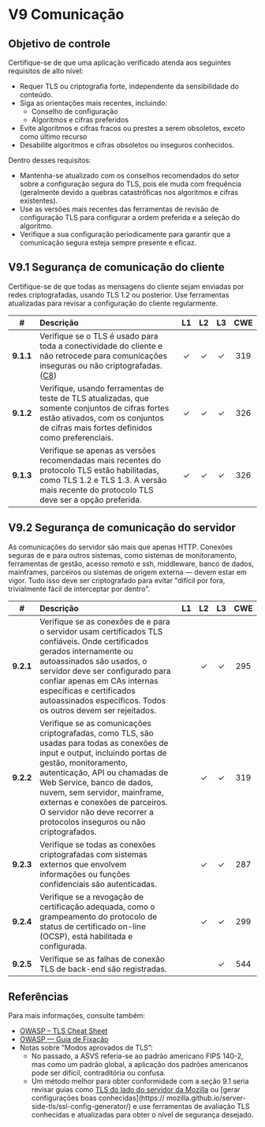 # V9 Comunicação

## Objetivo de controle

Certifique-se de que uma aplicação verificado atenda aos seguintes requisitos de alto nível:

* Requer TLS ou criptografia forte, independente da sensibilidade do conteúdo.
* Siga as orientações mais recentes, incluindo:
  * Conselho de configuração
  * Algoritmos e cifras preferidos
* Evite algoritmos e cifras fracos ou prestes a serem obsoletos, exceto como último recurso
* Desabilite algoritmos e cifras obsoletos ou inseguros conhecidos.

Dentro desses requisitos:

* Mantenha-se atualizado com os conselhos recomendados do setor sobre a configuração segura do TLS, pois ele muda com frequência (geralmente devido a quebras catastróficas nos algoritmos e cifras existentes).
* Use as versões mais recentes das ferramentas de revisão de configuração TLS para configurar a ordem preferida e a seleção do algoritmo.
* Verifique a sua configuração periodicamente para garantir que a comunicação segura esteja sempre presente e eficaz.

## V9.1 Segurança de comunicação do cliente

Certifique-se de que todas as mensagens do cliente sejam enviadas por redes criptografadas, usando TLS 1.2 ou posterior.
Use ferramentas atualizadas para revisar a configuração do cliente regularmente.

| # | Descrição | L1 | L2 | L3 | CWE |
| :---: | :--- | :---: | :---:| :---: | :---: |
| **9.1.1** | Verifique se o TLS é usado para toda a conectividade do cliente e não retrocede para comunicações inseguras ou não criptografadas. ([C8](https://owasp.org/www-project-proactive-controls/#div-numbering)) | ✓ | ✓ | ✓ | 319 |
| **9.1.2** | Verifique, usando ferramentas de teste de TLS atualizadas, que somente conjuntos de cifras fortes estão ativados, com os conjuntos de cifras mais fortes definidos como preferenciais. | ✓ | ✓ | ✓ | 326 |
| **9.1.3** | Verifique se apenas as versões recomendadas mais recentes do protocolo TLS estão habilitadas, como TLS 1.2 e TLS 1.3. A versão mais recente do protocolo TLS deve ser a opção preferida. | ✓ | ✓ | ✓ | 326 |

## V9.2 Segurança de comunicação do servidor

As comunicações do servidor são mais que apenas HTTP. Conexões seguras de e para outros sistemas, como sistemas de monitoramento, ferramentas de gestão, acesso remoto e ssh, middleware, banco de dados, mainframes, parceiros ou sistemas de origem externa — devem estar em vigor. Tudo isso deve ser criptografado para evitar "difícil por fora, trivialmente fácil de interceptar por dentro".

| # | Descrição | L1 | L2 | L3 | CWE |
| :---: | :--- | :---: | :---:| :---: | :---: |
| **9.2.1** | Verifique se as conexões de e para o servidor usam certificados TLS confiáveis. Onde certificados gerados internamente ou autoassinados são usados, o servidor deve ser configurado para confiar apenas em CAs internas específicas e certificados autoassinados específicos. Todos os outros devem ser rejeitados. | | ✓ | ✓ | 295 |
| **9.2.2** | Verifique se as comunicações criptografadas, como TLS, são usadas para todas as conexões de input e output, incluindo portas de gestão, monitoramento, autenticação, API ou chamadas de Web Service, banco de dados, nuvem, sem servidor, mainframe, externas e conexões de parceiros. O servidor não deve recorrer a protocolos inseguros ou não criptografados. | | ✓ | ✓ | 319 |
| **9.2.3** | Verifique se todas as conexões criptografadas com sistemas externos que envolvem informações ou funções confidenciais são autenticadas. | | ✓ | ✓ | 287 |
| **9.2.4** | Verifique se a revogação de certificação adequada, como o grampeamento do protocolo de status de certificado on-line (OCSP), está habilitada e configurada. | | ✓ | ✓ | 299 |
| **9.2.5** | Verifique se as falhas de conexão TLS de back-end são registradas. | | | ✓ | 544 |

## Referências

Para mais informações, consulte também:

* [OWASP – TLS Cheat Sheet](https://cheatsheetseries.owasp.org/cheatsheets/Transport_Layer_Protection_Cheat_Sheet.html)
* [OWASP — Guia de Fixação](https://owasp.org/www-community/controls/Certificate_and_Public_Key_Pinning)
* Notas sobre “Modos aprovados de TLS”:
  * No passado, a ASVS referia-se ao padrão americano FIPS 140-2, mas como um padrão global, a aplicação dos padrões americanos pode ser difícil, contraditória ou confusa.
  * Um método melhor para obter conformidade com a seção 9.1 seria revisar guias como [TLS do lado do servidor da Mozilla](https://wiki.mozilla.org/Security/Server_Side_TLS) ou [gerar configurações boas conhecidas](https:// mozilla.github.io/server-side-tls/ssl-config-generator/) e use ferramentas de avaliação TLS conhecidas e atualizadas para obter o nível de segurança desejado.

